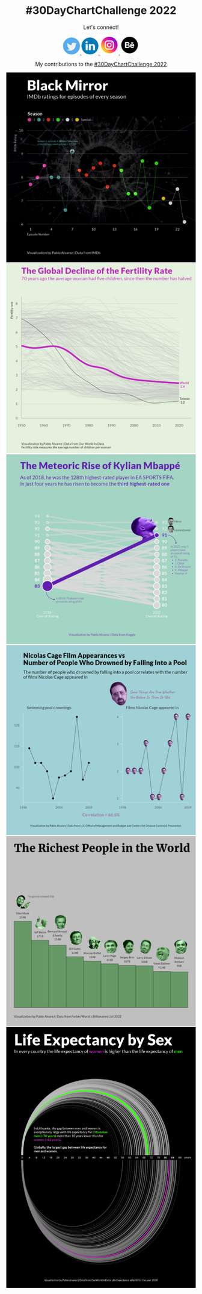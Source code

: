 <h1 align="center">
#30DayChartChallenge 2022
</h1>

<p align="center">
Let's connect!
</p>

      
<div align="center">
 <a href="https://twitter.com/pablo_alvrez">
   <img alt="Twitter" src="icons/twitter.png"
        width=45" height="45">
      </a>
 <a href="https://www.linkedin.com/in/pabloalvarezbaeza/">
   <img alt="LinkedIn" src="icons/linkedin.png"
        width=45" height="45">
      </a>
   <a href="https://www.instagram.com/hi.pablo.alvarez/">
   <img alt="Instagram" src="icons/instagram.png"
        width=50" height="50">
      </a>
      <a href="https://www.behance.net/pabloalvarez21">
   <img alt="Behance" src="icons/behance.png"
        width=50" height="50">
      </a>                                           
</div>         

<p align="center">
My contributions to the <a href="https://twitter.com/30DayChartChall" target="_blank">#30DayChartChallenge 2022</a>
</p>



![](30chartchallenge_18_connections_2022_figma.png)
![](30chartchallenge_19_global_change_2022.png)
![](30chartchallenge_5_slope_2022_figma.png)
![](30chartchallenge_13_2022_figma.png)
![](30chartchallenge_9_2022_figma.png)
![](30chartchallenge_6_2022_figma.png)
